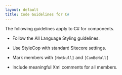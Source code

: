 ```yaml
---
layout: default
title: Code Guidelines for C# 
---
```


The following guidelines apply to C# for components.

- Follow the All Language Styling guidelines.

- Use StyleCop with standard Sitecore settings.

- Mark members with `[NotNull]` and `[CanBeNull]`

- Include meaningful Xml comments for all members.